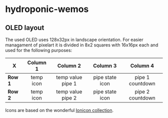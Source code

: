 # hydroponic-wemos

## OLED layout

The used OLED uses 128x32px in landscape orientation. For easier managament of pixelart it is divided in 8x2 squares with 16x16px each and used for the following purposes:

| **X**     | **Column 1** | **Column 2**      | **Column 3**    | **Column 4**     |
|-----------|:------------:|:-----------------:|:---------------:|:----------------:|
| **Row 1** | temp icon    | temp value pipe 1 | pipe state icon | pipe 1 countdown |
| **Row 2** | temp icon    | temp value pipe 2 | pipe state icon | pipe 2 countdown |

Icons are based on the wonderful [Ionicon collection](https://ionicons.com/).